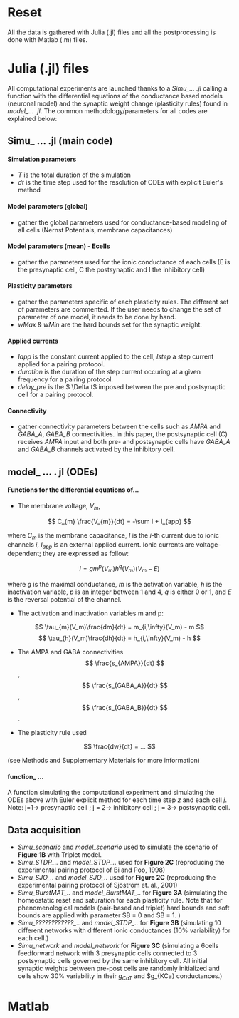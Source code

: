 # Reset 

All the data is gathered with Julia (.jl) files and all the postprocessing is done with Matlab (.m) files. 

# Julia (.jl) files
All computational experiments are launched thanks to a *Simu_... .jl* calling a function with the differential equations of the conductance based models (neuronal model) and the synaptic weight change (plasticity rules) found in *model_... .jl*. The common methodology/parameters for all codes are explained below:

## Simu_ ... .jl (main code) 

#### Simulation parameters
* *T* is the total duration of the simulation
* *dt* is the time step used for the resolution of ODEs with explicit Euler's method

#### Model parameters (global)
* gather the global parameters used for conductance-based modeling of all cells (Nernst Potentials, membrane capacitances)

#### Model parameters (mean) - Ecells
* gather the parameters used for the ionic conductance of  each cells (E is the presynaptic cell, C the postsynaptic and I the inhibitory cell)

#### Plasticity parameters
* gather the parameters specific of each plasticity rules. The different set of parameters are commented. If the user needs to change the set of parameter of one model, it needs to be done by hand. 
* *wMax* & *wMin* are the hard bounds set for the synaptic weight.

#### Applied currents
* *Iapp* is the constant current applied to the cell, *Istep* a step current applied for a pairing protocol.
* *duration* is the duration of the step current occuring at a given frequency for a pairing protocol.
* *delay_pre* is the $ \Delta t$ imposed between the pre and postsynaptic cell for a pairing protocol.

#### Connectivity
* gather connectivity parameters between the cells such as *AMPA* and *GABA_A*, *GABA_B* connectivities. In this paper, the postsynaptic cell (C) receives *AMPA* input and both pre- and postsynaptic cells have *GABA_A* and *GABA_B* channels activated by the inhibitory cell.

## model_ ... . jl (ODEs)

#### Functions for the differential equations of...
* The membrane voltage, $V_m$, 

$$ C_{m} \frac{V_{m}}{dt} = -\sum I + I_{app} $$
 
where $C_m$ is the membrane capacitance, $I$ is the $i$-th current due to ionic channels $i$, $I_{app}$ is an external applied current. Ionic currents are voltage-dependent; they are expressed as follow:

$$ I = g m^{p}(V_m) h^{q}(V_m) (V_m - E)  $$

where $g$ is the maximal conductance, $m$ is the activation variable, $h$ is the inactivation variable,
$p$ is an integer between 1 and 4, $q$ is either 0 or 1, and $E$ is the reversal potential of the channel.

* The activation and inactivation variables m and p: 

$$  \tau_{m}(V_m)\frac{dm}{dt} = m_{i,\infty}(V_m) - m $$
$$ \tau_{h}(V_m)\frac{dh}{dt} = h_{i,\infty}(V_m) - h $$

* The AMPA and GABA connectivities $$ \frac{s_{AMPA}}{dt} $$, $$ \frac{s_{GABA_A}}{dt} $$, $$ \frac{s_{GABA_B}}{dt} $$. 

* The plasticity rule used

$$ \frac{dw}{dt} = ... $$

(see Methods and Supplementary Materials for more information)

#### function_ ...

A function simulating the computational experiment and simulating the ODEs above with Euler explicit method for each time step *z* and each cell *j*. 
Note: j=1-> presynaptic cell ; j = 2-> inhibitory cell ; j = 3-> postsynaptic cell.

## Data acquisition

* *Simu_scenario* and *model_scenario* used to simulate the scenario of **Figure 1B** with Triplet model.
* *Simu_STDP_..* and *model_STDP_..* used for **Figure 2C** (reproducing the experimental pairing protocol of Bi and Poo, 1998)
* *Simu_SJO_..* and *model_SJO_..* used for **Figure 2C** (reproducing the experimental pairing protocol of Sjöström et. al., 2001)
* *Simu_BurstMAT_..* and *model_BurstMAT_..* for **Figure 3A** (simulating the homeostatic reset and saturation for each plasticity rule. Note that for phenomenological models (pair-based and triplet) hard bounds and soft bounds are applied with parameter SB = 0 and SB = 1. )
* *Simu_????????????_..* and *model_STDP_..* for **Figure 3B** (simulating 10 different networks with different ionic conductances (10% variability) for each cell.) 
* *Simu_network* and *model_network* for **Figure 3C** (simulating a 6cells feedforward network with 3 presynaptic cells connected to 3 postsynaptic cells governed by the same inhibitory cell. All initial synaptic weights between pre-post cells are randomly initialized and cells show 30% variability in their $g_{CaT}$ and $g_{KCa} conductances.)

# Matlab
